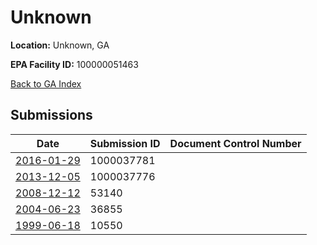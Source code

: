 # Unknown

**Location:** Unknown, GA

**EPA Facility ID:** 100000051463

[Back to GA Index](../../index.md)

## Submissions

| Date | Submission ID | Document Control Number |
|------|--------------|-------------------------|
| [2016-01-29](submissions/1000037781.md) | 1000037781 |  |
| [2013-12-05](submissions/1000037776.md) | 1000037776 |  |
| [2008-12-12](submissions/53140.md) | 53140 |  |
| [2004-06-23](submissions/36855.md) | 36855 |  |
| [1999-06-18](submissions/10550.md) | 10550 |  |

